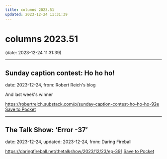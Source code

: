 ```yaml
---
title: columns 2023.51
updated: 2023-12-24 11:31:39
---
```


# columns 2023.51

(date: 2023-12-24 11:31:39)

---

## Sunday caption contest: Ho ho ho! 

date: 2023-12-24, from: Robert Reich's blog

And last week's winner

<span class="feed-item-link">
<a href="https://robertreich.substack.com/p/sunday-caption-contest-ho-ho-ho-92e">https://robertreich.substack.com/p/sunday-caption-contest-ho-ho-ho-92e</a> <a href="https://getpocket.com/save" class="pocket-btn" data-lang="en" data-save-url="https://robertreich.substack.com/p/sunday-caption-contest-ho-ho-ho-92e">Save to Pocket</a>
</span>

---

## The Talk Show: ‘Error -37’

date: 2023-12-24, updated: 2023-12-24, from: Daring Fireball



<span class="feed-item-link">
<a href="https://daringfireball.net/thetalkshow/2023/12/23/ep-391">https://daringfireball.net/thetalkshow/2023/12/23/ep-391</a> <a href="https://getpocket.com/save" class="pocket-btn" data-lang="en" data-save-url="https://daringfireball.net/thetalkshow/2023/12/23/ep-391">Save to Pocket</a>
</span>



<script type="text/javascript">!function(d,i){if(!d.getElementById(i)){var j=d.createElement("script");j.id=i;j.src="https://widgets.getpocket.com/v1/j/btn.js?v=1";var w=d.getElementById(i);d.body.appendChild(j);}}(document,"pocket-btn-js");</script>

